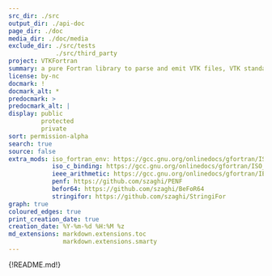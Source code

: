 ```yaml
---
src_dir: ./src
output_dir: ./api-doc
page_dir: ./doc
media_dir: ./doc/media
exclude_dir: ./src/tests
             ./src/third_party
project: VTKFortran
summary: a pure Fortran library to parse and emit VTK files, VTK standard
license: by-nc
docmark: !
docmark_alt: *
predocmark: >
predocmark_alt: |
display: public
         protected
         private
sort: permission-alpha
search: true
source: false
extra_mods: iso_fortran_env: https://gcc.gnu.org/onlinedocs/gfortran/ISO_005fFORTRAN_005fENV.html
            iso_c_binding: https://gcc.gnu.org/onlinedocs/gfortran/ISO_005fC_005fBINDING.html
            ieee_arithmetic: https://gcc.gnu.org/onlinedocs/gfortran/IEEE-modules.html
            penf: https://github.com/szaghi/PENF
            befor64: https://github.com/szaghi/BeFoR64
            stringifor: https://github.com/szaghi/StringiFor
graph: true
coloured_edges: true
print_creation_date: true
creation_date: %Y-%m-%d %H:%M %z
md_extensions: markdown.extensions.toc
               markdown.extensions.smarty
---
```

<!-- document's top page content --->
{!README.md!}